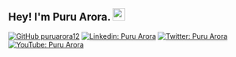 ## Hey! I'm Puru Arora. <img src="https://media.giphy.com/media/hvRJCLFzcasrR4ia7z/giphy.gif" width="25px">

[![GitHub puruarora12](https://img.shields.io/github/followers/puruarora12?label=follow&style=social)](https://github.com/puruarora12)
[![Linkedin: Puru Arora](https://img.shields.io/badge/-puru%20arora-blue?style=flat-square&logo=Linkedin&logoColor=white&link=https://www.linkedin.com/in/puru-arora/)](https://www.linkedin.com/in/puru-arora/)
[![Twitter: Puru Arora](https://img.shields.io/twitter/follow/shutterclosed?style=social)](https://twitter.com/shutterclosed)
[![YouTube: Puru Arora](https://img.shields.io/badge/YouTube-Shutterclosed-red)](https://youtube.com/c/shutterclosed)

 
